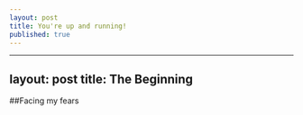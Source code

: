 ```yaml
---
layout: post
title: You're up and running!
published: true
---
```

---
layout: post
title: The Beginning
---

##Facing my fears
